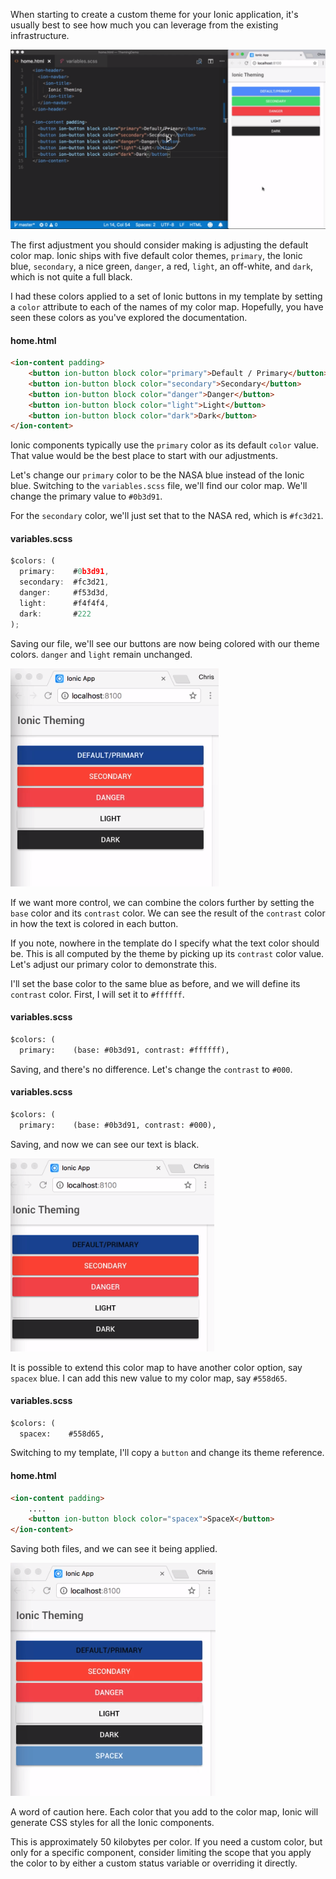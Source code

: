 When starting to create a custom theme for your Ionic application, it's usually best to see how much you can leverage from the existing infrastructure.

![ionic-customize-ionic-default-theme-colors-default.png](../images/ionic-customize-ionic-default-theme-colors-default.png)

The first adjustment you should consider making is adjusting the default color map. Ionic ships with five default color themes, `primary`, the Ionic blue, `secondary`, a nice green, `danger`, a red, `light`, an off-white, and `dark`, which is not quite a full black.

I had these colors applied to a set of Ionic buttons in my template by setting a `color` attribute to each of the names of my color map. Hopefully, you have seen these colors as you've explored the documentation.

#### home.html

```html
<ion-content padding>
    <button ion-button block color="primary">Default / Primary</button>
    <button ion-button block color="secondary">Secondary</button>
    <button ion-button block color="danger">Danger</button>
    <button ion-button block color="light">Light</button>
    <button ion-button block color="dark">Dark</button>
</ion-content>
```

Ionic components typically use the `primary` color as its default `color` value. That value would be the best place to start with our adjustments.

Let's change our `primary` color to be the NASA blue instead of the Ionic blue. Switching to the `variables.scss` file, we'll find our color map. We'll change the primary value to `#0b3d91`.

For the `secondary` color, we'll just set that to the NASA red, which is `#fc3d21`. 

#### variables.scss
```javascript
$colors: (
  primary:    #0b3d91,
  secondary:  #fc3d21,
  danger:     #f53d3d,
  light:      #f4f4f4,
  dark:       #222
);
```
Saving our file, we'll see our buttons are now being colored with our theme colors. `danger` and `light` remain unchanged.

![Theme Colors](../images/ionic-customize-ionic-default-theme-colors-theme-colors.png)

If we want more control, we can combine the colors further by setting the `base` color and its `contrast` color. We can see the result of the `contrast` color in how the text is colored in each button.

If you note, nowhere in the template do I specify what the text color should be. This is all computed by the theme by picking up its `contrast` color value. Let's adjust our primary color to demonstrate this.

I'll set the base color to the same blue as before, and we will define its `contrast` color. First, I will set it to `#ffffff`. 
#### variables.scss
```html
$colors: (
  primary:    (base: #0b3d91, contrast: #ffffff),
```

Saving, and there's no difference. Let's change the `contrast` to `#000`. 

#### variables.scss
```html
$colors: (
  primary:    (base: #0b3d91, contrast: #000),
```

Saving, and now we can see our text is black.

![Black Contrast](../images/ionic-customize-ionic-default-theme-colors-theme-black-contrast.png)

It is possible to extend this color map to have another color option, say `spacex` blue. I can add this new value to my color map, say `#558d65`.

#### variables.scss
```html
$colors: (
  spacex:    #558d65,
```

Switching to my template, I'll copy a `button` and change its theme reference. 

#### home.html

```html
<ion-content padding>
    ....
    <button ion-button block color="spacex">SpaceX</button>
</ion-content>
```

Saving both files, and we can see it being applied.

![SpaceX](../images/ionic-customize-ionic-default-theme-colors-theme-spacex.png)

A word of caution here. Each color that you add to the color map, Ionic will generate CSS styles for all the Ionic components.

This is approximately 50 kilobytes per color. If you need a custom color, but only for a specific component, consider limiting the scope that you apply the color to by either a custom status variable or overriding it directly.
